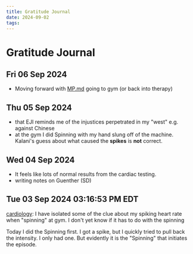 ```yaml
---
title: Gratitude Journal
date: 2024-09-02
tags: 
---
```

# Gratitude Journal
## Fri 06 Sep 2024 
- Moving forward with [MP.md](MP.md) going to gym (or back into therapy)
## Thu 05 Sep 2024 
- that EJI reminds me of the injustices perpetrated in my "west" e.g. against Chinese
- at the gym I did Spinning with my hand slung off of the machine. Kalani's guess about what caused the **spikes** is **not** correct.
##  Wed 04 Sep 2024 
- It feels like lots of normal results from the cardiac testing.
- writing notes on Guenther (SD)
## Tue 03 Sep 2024 03:16:53 PM EDT 
[cardiology](cardiology.md): I have isolated some of the clue about my spiking heart rate when "spinning" at gym. I don't yet know if it has to do with the spinning

Today I did the Spinning first. I got a spike, but I quickly tried to pull back the intensity. I only had one. But evidently it is the "Spinning" that initiates the episode. 
